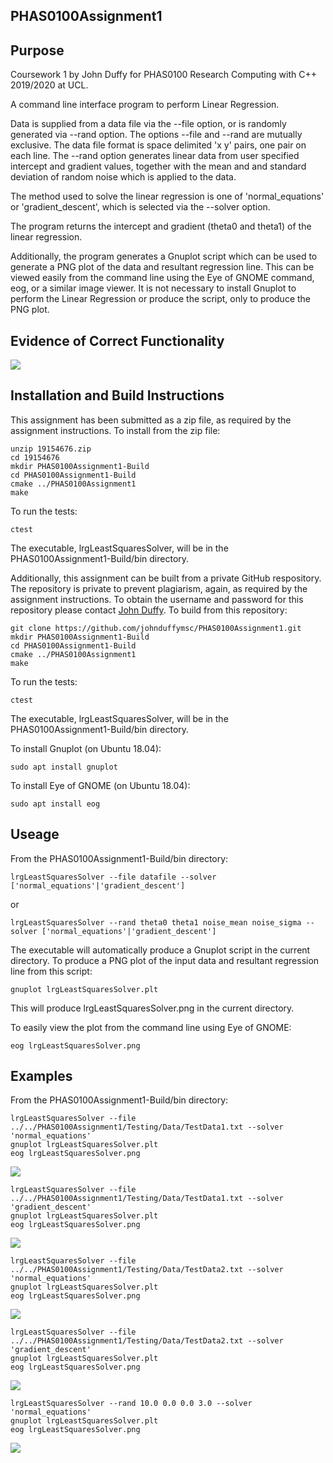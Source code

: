 PHAS0100Assignment1
------------------

Purpose
-------
Coursework 1 by John Duffy for PHAS0100 Research Computing with C++ 2019/2020 at UCL.

A command line interface program to perform Linear Regression.

Data is supplied from a data file via the --file option, or is randomly generated via --rand option. The options --file and --rand are mutually exclusive. The data file format is space delimited 'x y' pairs, one pair on each line. The --rand option generates linear data from user specified intercept and gradient values, together with the mean and and standard deviation of random noise which is applied to the data.

The method used to solve the linear regression is one of 'normal_equations' or 'gradient_descent', which is selected via the --solver option.

The program returns the intercept and gradient (theta0 and theta1) of the linear regression.

Additionally, the program generates a Gnuplot script which can be used to generate a PNG plot of the data and resultant regression line. This can be viewed easily from the command line using the Eye of GNOME command, eog, or a similar image viewer. It is not necessary to install Gnuplot to perform the Linear Regression or produce the script, only to produce the PNG plot.


Evidence of Correct Functionality
---------------------------------

![](lrgLeastSquaresSolver-Evidence.png)


Installation and Build Instructions
-----------------------------------

This assignment has been submitted as a zip file, as required by the assignment instructions. To install from the zip file:

```
unzip 19154676.zip
cd 19154676
mkdir PHAS0100Assignment1-Build
cd PHAS0100Assignment1-Build
cmake ../PHAS0100Assignment1
make
```
To run the tests:
```
ctest
```
The executable, lrgLeastSquaresSolver, will be in the PHAS0100Assignment1-Build/bin directory.


Additionally, this assignment can be built from a private GitHub respository. The repository is private to prevent plagiarism, again, as required by the assignment instructions. To obtain the username and password for this repository please contact [John Duffy](mailto:john.duffy.19@ucl.ac.uk). To build from this repository:

```
git clone https://github.com/johnduffymsc/PHAS0100Assignment1.git
mkdir PHAS0100Assignment1-Build
cd PHAS0100Assignment1-Build
cmake ../PHAS0100Assignment1
make
```
To run the tests:
```
ctest
```
The executable, lrgLeastSquaresSolver, will be in the PHAS0100Assignment1-Build/bin directory.

To install Gnuplot (on Ubuntu 18.04):

```
sudo apt install gnuplot
```

To install Eye of GNOME (on Ubuntu 18.04):

```
sudo apt install eog
```

Useage
------

From the PHAS0100Assignment1-Build/bin directory:

```
lrgLeastSquaresSolver --file datafile --solver ['normal_equations'|'gradient_descent']
```
or
```
lrgLeastSquaresSolver --rand theta0 theta1 noise_mean noise_sigma --solver ['normal_equations'|'gradient_descent']
```

The executable will automatically produce a Gnuplot script in the current directory. To produce a PNG plot of the input data and resultant regression line from this script:

```
gnuplot lrgLeastSquaresSolver.plt
```

This will produce lrgLeastSquaresSolver.png in the current directory.

To easily view the plot from the command line using Eye of GNOME:
```
eog lrgLeastSquaresSolver.png
```

Examples
--------

From the PHAS0100Assignment1-Build/bin directory:

```
lrgLeastSquaresSolver --file ../../PHAS0100Assignment1/Testing/Data/TestData1.txt --solver 'normal_equations'
gnuplot lrgLeastSquaresSolver.plt
eog lrgLeastSquaresSolver.png
```
![](lrgLeastSquaresSolver-TestData1-NormalEquations.png)


```
lrgLeastSquaresSolver --file ../../PHAS0100Assignment1/Testing/Data/TestData1.txt --solver 'gradient_descent'
gnuplot lrgLeastSquaresSolver.plt
eog lrgLeastSquaresSolver.png
```
![](lrgLeastSquaresSolver-TestData1-GradientDescent.png)


```
lrgLeastSquaresSolver --file ../../PHAS0100Assignment1/Testing/Data/TestData2.txt --solver 'normal_equations'
gnuplot lrgLeastSquaresSolver.plt
eog lrgLeastSquaresSolver.png
```
![](lrgLeastSquaresSolver-TestData2-NormalEquations.png)


```
lrgLeastSquaresSolver --file ../../PHAS0100Assignment1/Testing/Data/TestData2.txt --solver 'gradient_descent'
gnuplot lrgLeastSquaresSolver.plt
eog lrgLeastSquaresSolver.png
```
![](lrgLeastSquaresSolver-TestData2-GradientDescent.png)


```
lrgLeastSquaresSolver --rand 10.0 0.0 0.0 3.0 --solver 'normal_equations'
gnuplot lrgLeastSquaresSolver.plt
eog lrgLeastSquaresSolver.png
```
![](lrgLeastSquaresSolver-Rand-10-0-0-3-NormalEquations.png)


